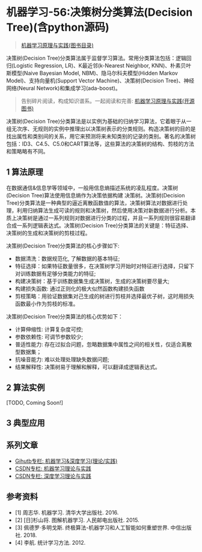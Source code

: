 # 机器学习-56:决策树分类算法(Decision Tree)(含python源码)

> [机器学习原理与实践(图书目录)](https://blog.csdn.net/shareviews/article/details/83030331)

决策树(Decision Tree)分类算法属于监督学习算法。常用分类算法包括：逻辑回归(Logistic Regression, LR)、K最近邻(k-Nearest Neighbor, KNN)、朴素贝叶斯模型(Naive Bayesian Model, NBM)、隐马尔科夫模型(Hidden Markov Model)、支持向量机(Support Vector Machine)、决策树(Decision Tree)、神经网络(Neural Network)和集成学习(ada-boost)。

> 告别碎片阅读，构成知识谱系。一起阅读和完善: [机器学习原理与实践(开源图书)](https://github.com/media-tm/MTOpenML)

决策树(Decision Tree)分类算法是以实例为基础的归纳学习算法，它着眼于从一组无次序、无规则的实例中推理出以决策树表示的分类规则。构造决策树的目的是找出属性和类别间的关系，用它来预测将来未知类别的记录的类别。著名的决策树包括：ID3、C4.5、C5.0和CART算法等，这些算法的决策树的结构、剪枝的方法和策略略有不同。

## 1 算法原理

在数据通信&信息学等领域中，一般用信息熵描述系统的凌乱程度。决策树(Decision Tree)算法使用信息熵作为决策依据构建
决策树。决策树(Decision Tree)分类算法是一种典型的逼近离散函数值的算法，决策树算法对数据进行处理，利用归纳算法生成可读的规则和决策树，然后使用决策对新数据进行分析。本质上决策树是通过一系列规则对数据进行分类的过程，并且一系列规则很容易翻译合成一系列逻辑表达式。决策树(Decision Tree)分类算法的关键是：特征选择、决策树的生成和决策树的剪枝过程。

决策树(Decision Tree)分类算法的核心步骤如下:

- 数据清洗：数据规范化, 了解数据的基本特征;
- 特征选择：如果特征数量很多，在决策树学习开始时对特征进行选择，只留下对训练数据有足够分类能力的特征;
- 构建决策树：基于训练数据集生成决策树，生成的决策树要尽量大;
- 构建损失函数: 通过正则化的极大似然函数构建损失函数
- 剪枝策略：用验证数据集对己生成的树进行剪枝并选择最优子树，这时用损失函数最小作为剪枝的标准。

决策树(Decision Tree)分类算法的核心优势如下：

- 计算伸缩性: 计算复杂度可控;
- 参数依赖性: 可调节参数较少;
- 普适性能力: 存在过拟合问题，忽略数据集中属性之间的相关性，仅适合离散型数据集；
- 抗噪音能力: 难以处理处理缺失数据问题;
- 结果解释性: 决策树易于理解和解释，可以翻译成逻辑表达式。

## 2 算法实例

[TODO, Coming Soon!]

## 3 典型应用

## 系列文章

- [Gihutb专栏: 机器学习&深度学习(理论/实践)](https://github.com/media-tm/MTOpenML)
- [CSDN专栏: 机器学习理论与实践](https://blog.csdn.net/column/details/27839.html)
- [CSDN专栏: 深度学习理论与实践](https://blog.csdn.net/column/details/27839.html)

## 参考资料

- [1] 周志华. 机器学习. 清华大学出版社. 2016.
- [2] [日]杉山将. 图解机器学习. 人民邮电出版社. 2015.
- [3] 佩德罗·多明戈斯. 终极算法-机器学习和人工智能如何重塑世界. 中信出版社. 2018.
- [4] 李航. 统计学习方法. 2012.